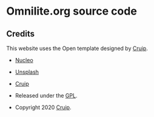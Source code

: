 # Omnilite.org source code

## Credits

This website uses the Open template designed by [Cruip](https://cruip.com/).

- [Nucleo](https://nucleoapp.com/)
- [Unsplash](https://unsplash.com/)
- [Cruip](https://cruip.com/)

- Released under the [GPL](https://www.gnu.org/licenses/gpl-3.0.html).
- Copyright 2020 [Cruip](https://cruip.com/).